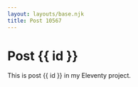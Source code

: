 ```yaml
---
layout: layouts/base.njk
title: Post 10567
---
```


# Post {{ id }}

This is post {{ id }} in my Eleventy project.
